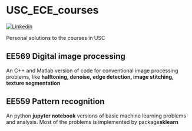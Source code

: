 # USC_ECE_courses

[![Linkedin](https://img.shields.io/badge/LinkedIn-0077B5?style=for-the-badge&logo=linkedin&logoColor=white)](https://www.linkedin.com/in/qirui-sun-2a144614a/)


Personal solutions to the courses in USC

## EE569 Digital image processing

An C++ and Matlab version of code for conventional image processing problems, like **halftoning, denoise, edge detection, image stitching, texture segmentation**


## EE559 Pattern recognition

An python **jupyter notebook** versions of basic machine learning problems and analysis. Most of the problems is implemented by package**sklearn**
